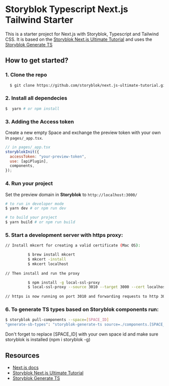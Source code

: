 # Storyblok Typescript Next.js Tailwind Starter

This is a starter project for Next.js with Storyblok, Typescript and Tailwind CSS. It is based on the [Storyblok Next.js Ultimate Tutorial](https://www.storyblok.com/tp/nextjs-headless-cms-ultimate-tutorial) and uses the [Storyblok Generate TS](https://github.com/dohomi/storyblok-generate-ts)

## How to get started?

### 1. Clone the repo

```sh
  $ git clone https://github.com/storyblok/next.js-ultimate-tutorial.git
```

### 2. Install all dependecies 
```sh
$  yarn # or npm install
```

### 3. Adding the Access token
Create a new empty Space and exchange the preview token with your own in ```pages/_app.tsx```.

```js
// in pages/_app.tsx
storyblokInit({
  accessToken: "your-preview-token",
  use: [apiPlugin],
  components,
});
```

### 4. Run your project
Set the preview domain in <strong>Storyblok</strong> to `http://localhost:3000/`

```sh
# to run in developer mode
$ yarn dev # or npm run dev
```

```sh
# to build your project
$ yarn build # or npm run build
```

### 5. Start a development server with https proxy: 
```sh
// Install mkcert for creating a valid certificate (Mac OS):

          $ brew install mkcert
          $ mkcert -install
          $ mkcert localhost
        
// Then install and run the proxy

          $ npm install -g local-ssl-proxy
          $ local-ssl-proxy --source 3010 --target 3000 --cert localhost.pem --key localhost-key.pem
        
// https is now running on port 3010 and forwarding requests to http 3000
```

### 6. To generate TS types based on Storyblok components run:
```sh
$ storyblok pull-components --space=[SPACE_ID]
"generate-sb-types": "storyblok-generate-ts source=./components.[SPACE_ID].json target=./component-types-sb"
```
Don't forget to replace [SPACE_ID] with your own space id and make sure storyblok is installed (npm i storyblok -g)



## Resources

- [Next.js docs](https://nextjs.org/docs/#setup)
- [Storyblok Next.js Ultimate Tutorial](https://www.storyblok.com/tp/nextjs-headless-cms-ultimate-tutorial)
- [Storyblok Generate TS](https://github.com/dohomi/storyblok-generate-ts)


  